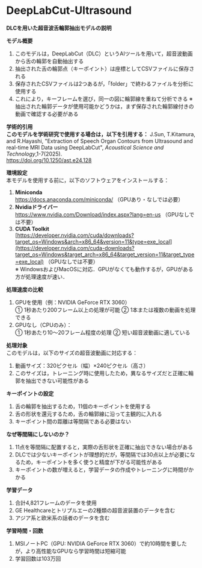 # DeepLabCut-Ultrasound 
**DLCを用いた超音波舌輪郭抽出モデルの説明**

**モデル概要**  
1. このモデルは，DeepLabCut（DLC）というAIツールを用いて，超音波動画から舌の輪郭を自動抽出する
2. 抽出された舌の輪郭点（キーポイント）は座標としてCSVファイルに保存される
3. 保存されたCSVファイルは2つあるが，「folder」で終わるファイルを分析に使用する
4. これにより，キーフレームを選び，同一の図に輪郭線を重ねて分析できる
※ 抽出された輪郭データが使用可能かどうかは，まず保存された輪郭線付きの動画で確認する必要がある

**学術的引用**  
**このモデルを学術研究で使用する場合は，以下を引用する：**
J.Sun, T.Kitamura, and R.Hayashi, "Extraction of Speech Organ Contours from Ultrasound and real-time MRI Data using DeepLabCut", _Acoustical Science and Technology_,1-7(2025).  
https://doi.org/10.1250/ast.e24.128  

**環境設定**  
本モデルを使用する前に，以下のソフトウェアをインストールする：  
1. **Miniconda**  
   https://docs.anaconda.com/miniconda/ （GPUあり・なしでは必要）  
2. **Nvidiaドライバー**  
   https://www.nvidia.com/Download/index.aspx?lang=en-us （GPUなしでは不要）  
3. **CUDA Toolkit**  
   [https://developer.nvidia.com/cuda/downloads?target_os=Windows&arch=x86_64&version=11&type=exe_local](https://developer.nvidia.com/cuda-downloads?target_os=Windows&target_arch=x86_64&target_version=11&target_type=exe_local) （GPUなしでは不要）  
※ WindowsおよびMacOSに対応．GPUがなくても動作するが，GPUがある方が処理速度が速い．
  
**処理速度の比較**  
1. GPUを使用（例：NVIDIA GeForce RTX 3060）   
   ① 1秒あたり200フレーム以上の処理が可能
   ② 1本または複数の動画を処理できる 
2. GPUなし（CPUのみ）：  
   ① 1秒あたり10～20フレーム程度の処理
   ② 短い超音波動画に適している  

**処理対象**  
このモデルは，以下のサイズの超音波動画に対応する：  
1. 動画サイズ：320ピクセル（幅）×240ピクセル（高さ） 
2. このサイズは，トレーニング時に使用したため，異なるサイズだと正確に輪郭を抽出できない可能性がある  

**キーポイントの設定**  
1. 舌の輪郭を抽出するため，11個のキーポイントを使用する  
2. 舌の形状を還元するため，舌の輪郭線に沿って主観的に入れる
3. キーポイント間の距離は等間隔である必要はない

**なぜ等間隔にしないのか？**  
1. 11点を等間隔に配置すると，実際の舌形状を正確に抽出できない場合がある   
2. DLCでは少ないキーポイントが理想的だが，等間隔では30点以上が必要になるため，キーポイントを多く使うと精度が下がる可能性がある
3. キーポイントの数が増えると，学習データの作成やトレーニングに時間がかかる

**学習データ**
1. 合計4,821フレームのデータを使用
2. GE Healthcareとトリプルエーの2種類の超音波装置のデータを含む
3. アジア系と欧米系の話者のデータを含む

**学習時間・回数**
1. MSIノートPC（GPU: NVIDIA GeForce RTX 3060）で約10時間を要したが，より高性能なGPUなら学習時間は短縮可能
2. 学習回数は103万回


